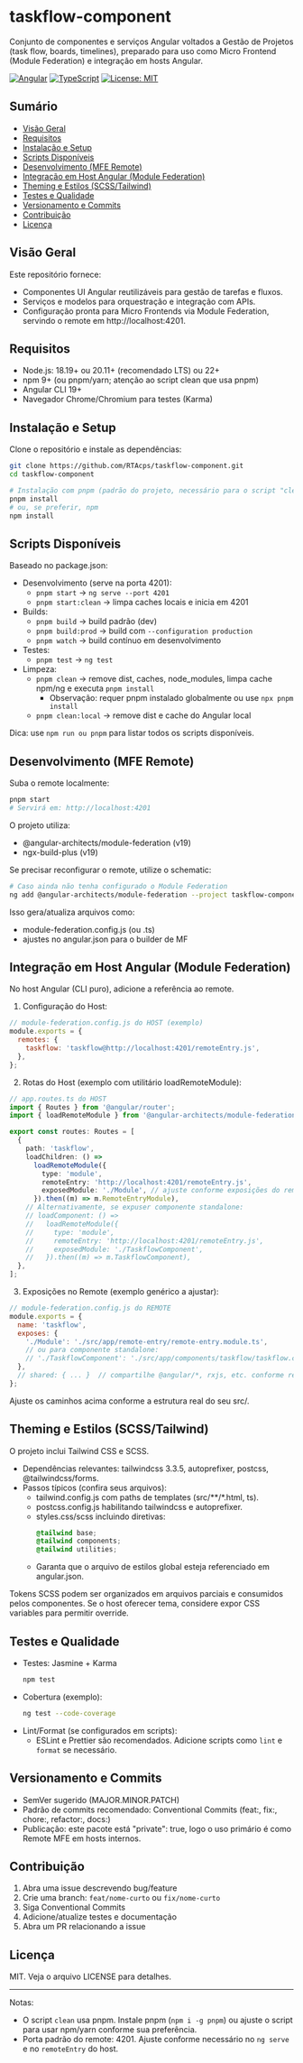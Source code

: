 # taskflow-component

Conjunto de componentes e serviços Angular voltados a Gestão de Projetos (task flow, boards, timelines), preparado para uso como Micro Frontend (Module Federation) e integração em hosts Angular.

[![Angular](https://img.shields.io/badge/Angular-19-dd0031?logo=angular&logoColor=white)](#)
[![TypeScript](https://img.shields.io/badge/TypeScript-5.7-3178C6?logo=typescript&logoColor=white)](#)
[![License: MIT](https://img.shields.io/badge/License-MIT-blue.svg)](#licença)

## Sumário
- [Visão Geral](#visão-geral)
- [Requisitos](#requisitos)
- [Instalação e Setup](#instalação-e-setup)
- [Scripts Disponíveis](#scripts-disponíveis)
- [Desenvolvimento (MFE Remote)](#desenvolvimento-mfe-remote)
- [Integração em Host Angular (Module Federation)](#integração-em-host-angular-module-federation)
- [Theming e Estilos (SCSS/Tailwind)](#theming-e-estilos-scsstailwind)
- [Testes e Qualidade](#testes-e-qualidade)
- [Versionamento e Commits](#versionamento-e-commits)
- [Contribuição](#contribuição)
- [Licença](#licença)

## Visão Geral
Este repositório fornece:
- Componentes UI Angular reutilizáveis para gestão de tarefas e fluxos.
- Serviços e modelos para orquestração e integração com APIs.
- Configuração pronta para Micro Frontends via Module Federation, servindo o remote em http://localhost:4201.

## Requisitos
- Node.js: 18.19+ ou 20.11+ (recomendado LTS) ou 22+
- npm 9+ (ou pnpm/yarn; atenção ao script clean que usa pnpm)
- Angular CLI 19+
- Navegador Chrome/Chromium para testes (Karma)

## Instalação e Setup
Clone o repositório e instale as dependências:
```bash
git clone https://github.com/RTAcps/taskflow-component.git
cd taskflow-component

# Instalação com pnpm (padrão do projeto, necessário para o script "clean")
pnpm install
# ou, se preferir, npm 
npm install
```

## Scripts Disponíveis
Baseado no package.json:

- Desenvolvimento (serve na porta 4201):
  - `pnpm start` → `ng serve --port 4201`
  - `pnpm start:clean` → limpa caches locais e inicia em 4201
- Builds:
  - `pnpm build` → build padrão (dev)
  - `pnpm build:prod` → build com `--configuration production`
  - `pnpm watch` → build contínuo em desenvolvimento
- Testes:
  - `pnpm test` → `ng test`
- Limpeza:
  - `pnpm clean` → remove dist, caches, node_modules, limpa cache npm/ng e executa `pnpm install`
    - Observação: requer pnpm instalado globalmente ou use `npx pnpm install`
  - `pnpm clean:local` → remove dist e cache do Angular local

Dica: use `npm run ou pnpm` para listar todos os scripts disponíveis.

## Desenvolvimento (MFE Remote)
Suba o remote localmente:
```bash
pnpm start
# Servirá em: http://localhost:4201
```

O projeto utiliza:
- @angular-architects/module-federation (v19)
- ngx-build-plus (v19)

Se precisar reconfigurar o remote, utilize o schematic:
```bash
# Caso ainda não tenha configurado o Module Federation
ng add @angular-architects/module-federation --project taskflow-component --type remote --port 4201
```

Isso gera/atualiza arquivos como:
- module-federation.config.js (ou .ts)
- ajustes no angular.json para o builder de MF

## Integração em Host Angular (Module Federation)
No host Angular (CLI puro), adicione a referência ao remote.

1) Configuração do Host:
```js
// module-federation.config.js do HOST (exemplo)
module.exports = {
  remotes: {
    taskflow: 'taskflow@http://localhost:4201/remoteEntry.js',
  },
};
```

2) Rotas do Host (exemplo com utilitário loadRemoteModule):
```ts
// app.routes.ts do HOST
import { Routes } from '@angular/router';
import { loadRemoteModule } from '@angular-architects/module-federation';

export const routes: Routes = [
  {
    path: 'taskflow',
    loadChildren: () =>
      loadRemoteModule({
        type: 'module',
        remoteEntry: 'http://localhost:4201/remoteEntry.js',
        exposedModule: './Module', // ajuste conforme exposições do remote
      }).then((m) => m.RemoteEntryModule),
    // Alternativamente, se expuser componente standalone:
    // loadComponent: () =>
    //   loadRemoteModule({
    //     type: 'module',
    //     remoteEntry: 'http://localhost:4201/remoteEntry.js',
    //     exposedModule: './TaskflowComponent',
    //   }).then((m) => m.TaskflowComponent),
  },
];
```

3) Exposições no Remote (exemplo genérico a ajustar):
```js
// module-federation.config.js do REMOTE
module.exports = {
  name: 'taskflow',
  exposes: {
    './Module': './src/app/remote-entry/remote-entry.module.ts',
    // ou para componente standalone:
    // './TaskflowComponent': './src/app/components/taskflow/taskflow.component.ts',
  },
  // shared: { ... }  // compartilhe @angular/*, rxjs, etc. conforme recomendado pelo schematic
};
```

Ajuste os caminhos acima conforme a estrutura real do seu src/.

## Theming e Estilos (SCSS/Tailwind)
O projeto inclui Tailwind CSS e SCSS.

- Dependências relevantes: tailwindcss 3.3.5, autoprefixer, postcss, @tailwindcss/forms.
- Passos típicos (confira seus arquivos):
  - tailwind.config.js com paths de templates (src/**/*.html, ts).
  - postcss.config.js habilitando tailwindcss e autoprefixer.
  - styles.css/scss incluindo diretivas:
    ```css
    @tailwind base;
    @tailwind components;
    @tailwind utilities;
    ```
  - Garanta que o arquivo de estilos global esteja referenciado em angular.json.

Tokens SCSS podem ser organizados em arquivos parciais e consumidos pelos componentes. Se o host oferecer tema, considere expor CSS variables para permitir override.

## Testes e Qualidade
- Testes: Jasmine + Karma
  ```bash
  npm test
  ```
- Cobertura (exemplo):
  ```bash
  ng test --code-coverage
  ```
- Lint/Format (se configurados em scripts):
  - ESLint e Prettier são recomendados. Adicione scripts como `lint` e `format` se necessário.

## Versionamento e Commits
- SemVer sugerido (MAJOR.MINOR.PATCH)
- Padrão de commits recomendado: Conventional Commits (feat:, fix:, chore:, refactor:, docs:)
- Publicação: este pacote está "private": true, logo o uso primário é como Remote MFE em hosts internos.

## Contribuição
1. Abra uma issue descrevendo bug/feature
2. Crie uma branch: `feat/nome-curto` ou `fix/nome-curto`
3. Siga Conventional Commits
4. Adicione/atualize testes e documentação
5. Abra um PR relacionando a issue

## Licença
MIT. Veja o arquivo LICENSE para detalhes.

---
Notas:
- O script `clean` usa pnpm. Instale pnpm (`npm i -g pnpm`) ou ajuste o script para usar npm/yarn conforme sua preferência.
- Porta padrão do remote: 4201. Ajuste conforme necessário no `ng serve` e no `remoteEntry` do host.
